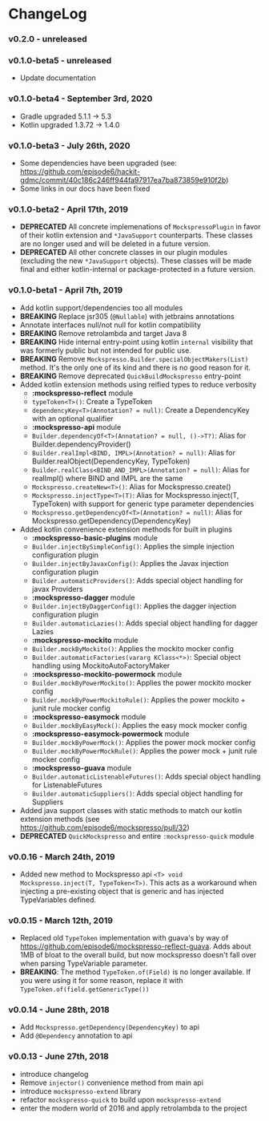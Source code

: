 # ChangeLog


### v0.2.0 - unreleased


### v0.1.0-beta5 - unreleased
 - Update documentation


### v0.1.0-beta4 - September 3rd, 2020
 - Gradle upgraded 5.1.1 -> 5.3
 - Kotlin upgraded 1.3.72 -> 1.4.0


### v0.1.0-beta3 - July 26th, 2020
 - Some dependencies have been upgraded (see: https://github.com/episode6/hackit-gdmc/commit/40c186c246ff944fa97917ea7ba873859e910f2b)
 - Some links in our docs have been fixed
 

### v0.1.0-beta2 - April 17th, 2019
 - **DEPRECATED** All concrete implemenations of `MockspressoPlugin` in favor of their kotlin extension and `*JavaSupport` counterparts. These classes are no longer used and will be deleted in a future version.
 - **DEPRECATED** All other concrete classes in our plugin modules (excluding the new `*JavaSupport` objects). These classes will be made final and either kotlin-internal or package-protected in a future version.


### v0.1.0-beta1 - April 7th, 2019
 - Add kotlin support/dependencies too all modules
 - **BREAKING** Replace jsr305 (`@Nullable`) with jetbrains annotations
 - Annotate interfaces null/not null for kotlin compatibility
 - **BREAKING** Remove retrolambda and target Java 8
 - **BREAKING** Hide internal entry-point using kotlin `internal` visibility that was formerly public but not intended for public use.
 - **BREAKING** Remove `Mockspresso.Builder.specialObjectMakers(List)` method. It's the only one of its kind and there is no good reason for it.
 - **BREAKING** Remove deprecated `QuickBuildMockspresso` entry-point
 - Added kotlin extension methods using reified types to reduce verbosity
     - **:mockspresso-reflect** module
     - `typeToken<T>()`: Create a TypeToken<T>
     - `dependencyKey<T>(Annotation? = null)`: Create a DependencyKey<T> with an optional qualifier
     - **:mockspresso-api** module
     - `Builder.dependencyOf<T>(Annotation? = null, ()->T?)`: Alias for Builder.dependencyProvider<T>()   
     - `Builder.realImpl<BIND, IMPL>(Annotation? = null)`: Alias for Builder.realObject(DependencyKey<BIND>, TypeToken<IMPL>)
     - `Builder.realClass<BIND_AND_IMPL>(Annotation? = null)`: Alias for realImpl() where BIND and IMPL are the same
     - `Mockspresso.createNew<T>()`: Alias for Mockspresso.create()
     - `Mockspresso.injectType<T>(T)`: Alias for Mockspresso.inject(T, TypeToken<T>) with support for generic type parameter dependencies
     - `Mockspresso.getDependencyOf<T>(Annotation? = null)`: Alias for Mockspresso.getDependency(DependencyKey)
 - Added kotlin convenience extension methods for built in plugins
     - **:mockspresso-basic-plugins** module
     - `Builder.injectBySimpleConfig()`: Applies the simple injection configuration plugin
     - `Builder.injectByJavaxConfig()`: Applies the Javax injection configuration plugin
     - `Builder.automaticProviders()`: Adds special object handling for javax Providers
     - **:mockspresso-dagger** module
     - `Builder.injectByDaggerConfig()`: Applies the dagger injection configuration plugin
     - `Builder.automaticLazies()`: Adds special object handling for dagger Lazies
     - **:mockspresso-mockito** module
     - `Builder.mockByMockito()`: Applies the mockito mocker config
     - `Builder.automaticFactories(vararg KClass<*>)`: Special object handling using MockitoAutoFactoryMaker
     - **:mockspresso-mockito-powermock** module
     - `Builder.mockByPowerMockito()`: Applies the power mockito mocker config
     - `Builder.mockByPowerMockitoRule()`: Applies the power mockito + junit rule mocker config
     - **:mockspresso-easymock** module
     - `Builder.mockByEasyMock()`: Applies the easy mock mocker config
     - **:mockspresso-easymock-powermock** module
     - `Builder.mockByPowerMock()`: Applies the power mock mocker config
     - `Builder.mockByPowerMockRule()`: Applies the power mock + junit rule mocker config     
     - **:mockspresso-guava** module
     - `Builder.automaticListenableFutures()`: Adds special object handling for ListenableFutures
     - `Builder.automaticSuppliers()`: Adds special object handling for Suppliers
 - Added java support classes with static methods to match our kotlin extension methods (see https://github.com/episode6/mockspresso/pull/32)
 - **DEPRECATED** `QuickMockspresso` and entire `:mockspresso-quick` module 

### v0.0.16 - March 24th, 2019
 - Added new method to Mockspresso api `<T> void Mockspresso.inject(T, TypeToken<T>)`. This acts as a workaround when injecting a pre-existing object that is generic and has injected TypeVariables defined.

### v0.0.15 - March 12th, 2019
 - Replaced old `TypeToken` implementation with guava's by way of https://github.com/episode6/mockspresso-reflect-guava. Adds about 1MB of bloat to the overall build, but now mockspresso doesn't fall over when parsing TypeVariable parameter.
 - **BREAKING**: The method `TypeToken.of(Field)` is no longer available. If you were using it for some reason, replace it with `TypeToken.of(field.getGenericType())`  

### v0.0.14 - June 28th, 2018
 - Add `Mockspresso.getDependency(DependencyKey)` to api
 - Add `@Dependency` annotation to api

### v0.0.13 - June 27th, 2018
 - introduce changelog
 - Remove `injector()` convenience method from main api
 - introduce `mockspresso-extend` library
 - refactor `mockspresso-quick` to build upon `mockspresso-extend`
 - enter the modern world of 2016 and apply retrolambda to the project
